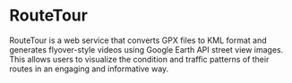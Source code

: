 # RouteTour
RouteTour is a web service that converts GPX files to KML format and generates flyover-style videos using Google Earth API street view images. This allows users to visualize the condition and traffic patterns of their routes in an engaging and informative way.
